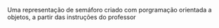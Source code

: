 Uma representação de semáforo criado com porgramação orientada a objetos, a partir das instruções do professor
